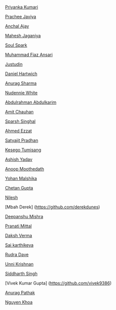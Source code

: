 <!--
To add your name to the repository contributors, Use this template below:
[Your Name Goes Here]( http://Your Github Link )
-->
[Priyanka Kumari](https://github.com/priyanka15-cyber)

[Prachee Javiya](https://github.com/pracheejaviya1)

[Anchal Ajay](https://github.com/anchal12ajay12)

[Mahesh Jaganiya](https://github.com/jagzmz)

[Soul Spark](https://github.com/soulspark666)

[Muhammad Fiaz Ansari](https://github.com/mfiazansari)

[Justudin](https://github.com/justudin)

[Daniel Hartwich](https://github.com/dhartwich1991)

[Anurag Sharma](https://github.com/aedorado)

[Nudennie White](https://github.com/tc2r)

[Abdulrahman Abdulkarim](https://github.com/AbdulDroid)

[Amit Chauhan](https://github.com/me-singh)

[Sparsh Singhal](https://github.com/sparsh1999)

[Ahmed Ezzat](https://github.com/AhmedMaghawry)

[Satyajit Pradhan](https://github.com/Satyajiit)

[Kesego Tumisang](https://github.com/kesegotumisang)

[Ashish Yadav](https://github.com/ay3524)

[Anoop Moothedath](https://github.com/Crazyfox98)

[Yohan Malshika](https://github.com/yohanym95)

[Chetan Gupta](https://github.com/ch8n)

[Nilesh](https://github.com/nilesh)

[Mbah Derek] (https://github.com/derekdunes) 

[Deepanshu Mishra](https://github.com/deepanshumishra)

[Pranati Mittal](https://github.com/pranatimittal)

[Daksh Verma](https://github.com/dakshverma2411)

[Sai karthikeya](https://github.com/asaikarthikeya)

[Rudra Dave](https://github.com/rudradave1)

[Unni Krishnan](https://github.com/unnikrishnan2002)

[Siddharth Singh](https://github.com/SiddyDevelops)

[Vivek Kumar Gupta] (https://github.com/vivek9386)

[Anurag Pathak](https://github.com/AnuragThePathak)

[Nguyen Khoa](https://github.com/ntvkhoasgt)
